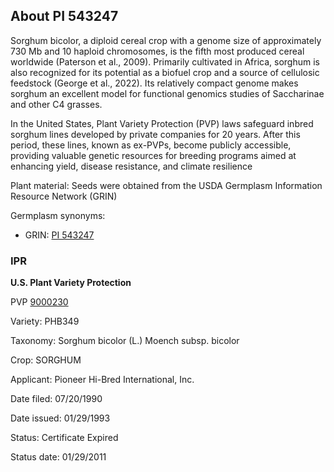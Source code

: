 About PI 543247 
---------------------
Sorghum bicolor, a diploid cereal crop with a genome size of approximately 730 Mb and 10 haploid chromosomes, is the fifth most produced cereal worldwide (Paterson et al., 2009). Primarily cultivated in Africa, sorghum is also recognized for its potential as a biofuel crop and a source of cellulosic feedstock (George et al., 2022). Its relatively compact genome makes sorghum an excellent model for functional genomics studies of Saccharinae and other C4 grasses.

In the United States, Plant Variety Protection (PVP) laws safeguard inbred sorghum lines developed by private companies for 20 years. After this period, these lines, known as ex-PVPs, become publicly accessible, providing valuable genetic resources for breeding programs aimed at enhancing yield, disease resistance, and climate resilience

Plant material: Seeds were obtained from the USDA Germplasm Information Resource Network (GRIN)

Germplasm synonyms:
* GRIN: [PI 543247](https://npgsweb.ars-grin.gov/gringlobal/accessiondetail.aspx?id=1438183)

### IPR
**U.S. Plant Variety Protection**

PVP [9000230](https://apps.ams.usda.gov/CMS/AdobeImages/009000230.pdf)

Variety: PHB349

Taxonomy: Sorghum bicolor (L.) Moench subsp. bicolor

Crop: SORGHUM

Applicant: Pioneer Hi-Bred International, Inc.

Date filed: 07/20/1990

Date issued: 01/29/1993

Status: Certificate Expired

Status date: 01/29/2011
